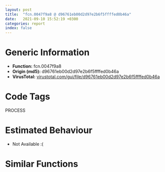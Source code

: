 ```yaml
---
layout: post
title:  "fcn.0047f9a8 @ d96761eb00d2d97e2b6f5ffffed0b46a"
date:   2021-09-10 15:52:19 +0300
categories: report
index: false
---
```


# Generic Information
- **Function:** fcn.0047f9a8
- **Origin (md5):** d96761eb00d2d97e2b6f5ffffed0b46a
- **VirusTotal:** [virustotal.com/gui/file/d96761eb00d2d97e2b6f5ffffed0b46a][virustotal_ref]

# Code Tags
<span class="tag" id="PROCESS">PROCESS</span>


# Estimated Behaviour
<ul><li class="bhv-desc" id="na">Not Available :(</li></ul>

# Similar Functions
<script type="text/javascript" src="https://www.gstatic.com/charts/loader.js"></script>
<script type="text/javascript">

    google.charts.load('current', {'packages':['corechart']});
    google.charts.setOnLoadCallback(drawChart);

    function drawChart() {
    var data = new google.visualization.DataTable();
        data.addColumn('number', 'X');
        data.addColumn('number', 'Y');
        data.addColumn({type: 'string', role: 'tooltip', 'p': {'html': true}});
        data.addColumn({'type': 'string', 'role': 'style'});
        
        data.addRows([
    [0, 0, '<b><a href="/report/fcn.0047f9a8@d96761eb00d2d97e2b6f5ffffed0b46a">fcn.0047f9a8</a><br>@d96761eb00d2d97e2b6f5ffffed0b46a</b><br>', 'point { fill-color: #e0440e; }'],

        ]);

    var options = {
        title: 'Similarity Plot',
        legend: 'none',
        colors: ['#dedbd9', '#e6693e', '#ec8f6e', '#f3b49f', '#f6c7b6'],
        tooltip: {isHtml: true, trigger: 'both'},
        explorer: {
        actions: ["dragToZoom", "rightClickToReset"],
        },
        chartArea: {
        width: '80%',
        height: '80%'
        },
        width: '100%',
        height: '100%'
    };

    var chart = new google.visualization.ScatterChart(document.getElementById('chart_div'));

    chart.draw(data, options);
    }
    
</script>


<div id="chart_div" style="width: 100%px; height: 100%;"></div>

# Disassembled Code
{% highlight nasm %}

push ebp
mov ebp, esp
and esp, 0xfffffff8
sub esp, 0xac
push ebx
push esi
push edi
push 0x44
pop esi
push esi
xor ebx, ebx
lea eax, [esp+0x74]
mov edi, ecx
push ebx
push eax
mov dword[esp+0x3c], edi
call fcn.00423020
xor eax, eax
mov dword[esp+0x7c], esi
inc eax
mov dword[esp+0x20], ebx
mov dword[esp+0xa8], eax
add esp, 0xc
mov word[esp+0xa0], ax
mov esi, ebx
mov al, byte[ebp+0xc]
mov dword[esp+0x18], ebx
mov dword[esp+0x10], ebx
mov dword[esp+0x2c], ebx
mov dword[esp+0x28], ebx
mov dword[esp+0x20], ebx
mov ebx, dword[ebp+0x10]
test al, al
je off.b141
mov eax, dword[ebx+4]
mov ecx, dword[eax+0xc]
call fcn.00409c9c
cmp dword[ebx+8], 7
mov dword[esp+0x2c], eax
jbe off.b195
mov eax, dword[ebx+4]
mov ecx, dword[eax+0x1c]
call fcn.00409c9c
mov esi, eax
mov eax, dword[ebx+4]
mov ecx, dword[eax+0x1c]
jmp off.b166
cmp dword[ebx+8], 3
jbe off.b216
mov eax, dword[ebx+4]
mov ecx, dword[eax+0xc]
call fcn.00409c9c
mov esi, eax
mov eax, dword[ebx+4]
mov ecx, dword[eax+0xc]
and esi, 0xffff0000
call fcn.00409c9c
and eax, 0xffff
mov dword[esp+0x28], eax
mov al, byte[ebp+0xc]
test al, al
je off.b216
jmp off.b198
mov al, byte[ebp+0xc]
cmp dword[ebx+8], 6
jbe off.b212
mov eax, dword[ebx+4]
mov ecx, dword[eax+0x18]
jmp off.b230
test al, al
jne off.b243
push 2
pop eax
cmp dword[ebx+8], eax
jbe off.b243
mov eax, dword[ebx+4]
mov ecx, dword[eax+8]
call fcn.00409c9c
mov word[esp+0xa0], ax
test esi, 0x10000
je off.b259
mov dword[esp+0x20], 0x10
mov eax, dword[ebx+4]
mov esi, dword[eax]
mov ecx, esi
call fcn.00409997
mov eax, dword[esi+8]
mov ecx, dword[eax]
call fcn.0041fec6
cmp byte[ebp+0xc], 0
je off.b476
mov ecx, dword[ebx+4]
mov dword[esp+0x14], eax
mov esi, dword[ecx+4]
mov ecx, esi
call fcn.00409997
mov ecx, dword[esi+8]
mov ecx, dword[ecx]
call fcn.0041fec6
mov ecx, dword[ebx+4]
mov dword[esp+0x18], eax
mov esi, dword[ecx+8]
mov ecx, esi
call fcn.00409997
mov ecx, dword[esi+8]
mov ecx, dword[ecx]
call fcn.0041fec6
mov ecx, dword[ebx+4]
mov dword[esp+0x10], eax
mov esi, dword[ecx+0x10]
mov ecx, esi
call fcn.00409997
mov ecx, dword[esi+8]
mov ecx, dword[ecx]
call fcn.0041fec6
cmp dword[ebx+8], 5
mov dword[esp+0x1c], eax
jbe off.b426
mov ecx, dword[ebx+4]
mov esi, dword[ecx+0x14]
mov ecx, esi
call fcn.00409997
mov ecx, dword[esi+8]
mov ecx, dword[ecx]
call fcn.0041fec6
mov esi, eax
test esi, esi
je off.b426
push esi
call fcn.00422e3c
pop ecx
test eax, eax
jne off.b580
mov edi, dword[sym.imp.KERNEL32.dll_GetSystemDirectoryW]
push 0
push 0
call edi
mov esi, eax
xor ecx, ecx
push 2
pop edx
lea eax, [esi+1]
mul edx
seto cl
neg ecx
or ecx, eax
push ecx
call fcn.00420ff6
pop ecx
push esi
mov esi, eax
mov dword[esp+0x28], eax
push esi
call edi
jmp off.b576
cmp dword[ebx+8], 1
mov dword[esp+0x1c], eax
jbe off.b526
mov eax, dword[ebx+4]
mov esi, dword[eax+4]
mov ecx, esi
call fcn.00409997
mov eax, dword[esi+8]
mov ecx, dword[eax]
call fcn.0041fec6
mov esi, eax
test esi, esi
je off.b526
push esi
call fcn.00422e3c
pop ecx
test eax, eax
jne off.b633
mov edi, dword[sym.imp.KERNEL32.dll_GetCurrentDirectoryW]
push 0
push 0
call edi
mov esi, eax
xor ecx, ecx
push 2
pop edx
lea eax, [esi+1]
mul edx
seto cl
neg ecx
or ecx, eax
push ecx
call fcn.00420ff6
pop ecx
push eax
push esi
mov dword[esp+0x2c], eax
call edi
mov esi, dword[esp+0x24]
mov edi, dword[esp+0x30]
cmp byte[ebp+0xc], 0
je off.b633
mov ecx, dword[ebx+4]
push 0x48f910
mov ecx, dword[ecx]
call fcn.00409bf8
mov ecx, dword[ebx+4]
push 0x48f910
mov ecx, dword[ecx+4]
call fcn.00409bf8
mov ecx, dword[ebx+4]
push 0x48f910
mov ecx, dword[ecx+8]
call fcn.00409bf8
mov edx, dword[esp+0x28]
lea ecx, [esp+0x48]
push edx
call fcn.00466c7c
test edx, edx
je off.b741
call fcn.00467339
cmp eax, 0xffffffff
mov dword[esp+0xac], eax
lea ecx, [esp+0x48]
sete bl
dec bl
and bl, 1
call fcn.00467248
cmp eax, 0xffffffff
mov dword[esp+0xb0], eax
lea ecx, [esp+0x48]
sete bh
dec bh
and bh, bl
call fcn.004672c1
cmp eax, 0xffffffff
mov dword[esp+0xa8], eax
sete bl
dec bl
and bl, bh
je off.b743
or dword[esp+0x9c], 0x100
jmp off.b743
xor bl, bl
cmp byte[ebp+0xc], 0
je off.b919
call fcn.0045881d
test al, al
lea eax, [esp+0x38]
push eax
lea eax, [esp+0x74]
push eax
push esi
push dword[esp+0x2c]
push dword[esp+0x2c]
push ecx
push dword[esp+0x44]
push dword[esp+0x2c]
push dword[esp+0x38]
push dword[esp+0x38]
je off.b805
call fcn.00458858
jmp off.b810
call fcn.00458af9
push dword[esp+0x14]
mov bh, al
call fcn.00422e3c
pop ecx
mov ecx, dword[esp+0x14]
test eax, eax
je off.b837
mov byte[ecx], 0
inc ecx
dec eax
jne off.b830
push dword[esp+0x18]
call fcn.00422e3c
pop ecx
mov ecx, dword[esp+0x18]
test eax, eax
je off.b862
mov byte[ecx], 0
inc ecx
dec eax
jne off.b855
push dword[esp+0x10]
call fcn.00422e3c
pop ecx
mov ecx, dword[esp+0x10]
test eax, eax
je off.b887
mov byte[ecx], 0
inc ecx
dec eax
jne off.b880
push dword[esp+0x14]
call fcn.0042106c
pop ecx
push dword[esp+0x18]
call fcn.0042106c
pop ecx
push dword[esp+0x10]
call fcn.0042106c
pop ecx
jmp off.b961
lea eax, [esp+0x38]
push eax
lea eax, [esp+0x74]
push eax
push esi
push 0
push dword[esp+0x30]
movzx eax, bl
push eax
push 0
push 0
push dword[esp+0x3c]
push 0
call dword[sym.imp.KERNEL32.dll_CreateProcessW]
test eax, eax
setne bh
push dword[esp+0x1c]
call fcn.0042106c
pop ecx
push esi
call fcn.0042106c
pop ecx
test bh, bh
jne off.b1043
mov eax, dword[edi]
xor ebx, ebx
push ebx
push 1
mov ecx, dword[eax+4]
add ecx, edi
call fcn.00456aa3
push ebx
call dword[sym.imp.KERNEL32.dll_GetLastError]
push eax
mov eax, dword[edi]
mov ecx, dword[eax+4]
add ecx, edi
call fcn.0041ff61
mov esi, dword[ebp+0x14]
mov ecx, esi
call fcn.00409a20
mov dword[esi+0xc], 1
mov dword[esi], ebx
jmp off.b1172
push dword[esp+0x3c]
call dword[sym.imp.KERNEL32.dll_CloseHandle]
test bl, bl
je off.b1099
lea ecx, [esp+0x48]
call fcn.00466eec
mov eax, dword[esp+0x40]
lea ecx, [esp+0x48]
mov dword[esp+0x4c], eax
call fcn.00467534
lea eax, [esp+0x48]
push eax
lea ecx, [edi+0x45c]
call fcn.0047fe8a
cmp byte[ebp+8], 0
je off.b1117
mov eax, dword[esp+0x38]
mov dword[edi+0x444], eax
jmp off.b1172
mov eax, dword[esp+0x40]
fild dword[esp+0x40]
test eax, eax
jns off.b1135
fadd qword[0x4bbac8]
mov esi, dword[ebp+0x14]
mov ecx, esi
fstp qword[esp+0x30]
call fcn.00409a20
fld qword[esp+0x30]
push dword[esp+0x38]
fstp qword[esi]
mov dword[esi+0xc], 3
call dword[sym.imp.KERNEL32.dll_CloseHandle]
lea ecx, [esp+0x48]
call fcn.00466d16
pop edi
pop esi
xor eax, eax
pop ebx
mov esp, ebp
pop ebp
ret 0x10

{% endhighlight %}

[virustotal_ref]: https://www.virustotal.com/gui/file/d96761eb00d2d97e2b6f5ffffed0b46a